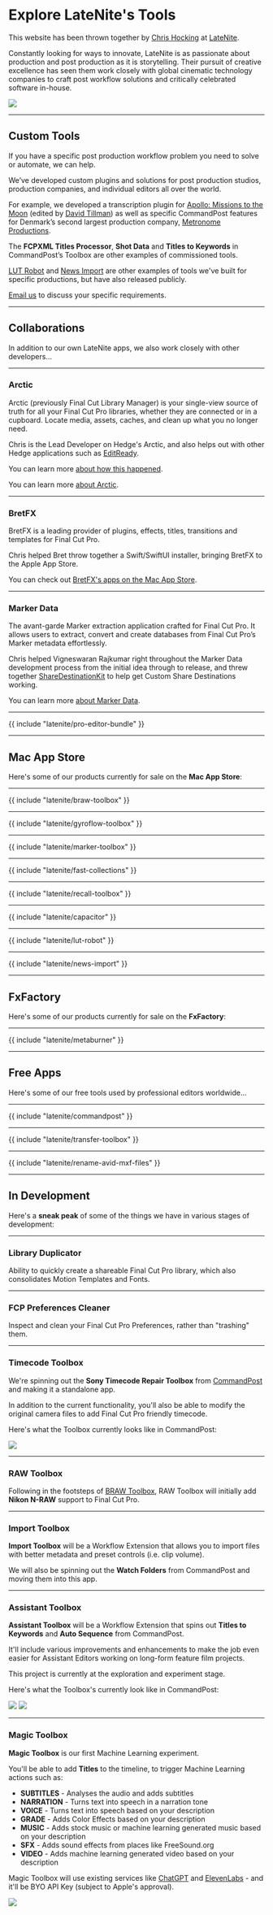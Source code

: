 # Explore LateNite's Tools

This website has been thrown together by [Chris Hocking](https://twitter.com/chrisatlatenite) at [LateNite](https://latenitefilms.com).

Constantly looking for ways to innovate, LateNite is as passionate about production and post production as it is storytelling. Their pursuit of creative excellence has seen them work closely with global cinematic technology companies to craft post workflow solutions and critically celebrated software in-house.

![](/static/latenite-apps.png)

---

## Custom Tools

If you have a specific post production workflow problem you need to solve or automate, we can help.

We’ve developed custom plugins and solutions for post production studios, production companies, and individual editors all over the world.

For example, we developed a transcription plugin for [Apollo: Missions to the Moon](https://www.imdb.com/title/tt9782756/) (edited by [David Tillman](https://twitter.com/davidtillman)) as well as specific CommandPost features for Denmark’s second largest production company, [Metronome Productions](https://web.archive.org/web/20220629061650/https://fcp.co/final-cut-pro/news/867-metronome-celebrate-a-documentary-series-cut-on-fcpx-with-a-birthday-cake).

The **FCPXML Titles Processor**, **Shot Data** and **Titles to Keywords** in CommandPost’s Toolbox are other examples of commissioned tools.

[LUT Robot](https://lutrobot.pro) and [News Import](https://latenitefilms.github.io/NewsImport/) are other examples of tools we've built for specific productions, but have also released publicly.

[Email us](mailto:support@latenitefilms.com) to discuss your specific requirements.

---

## Collaborations

In addition to our own LateNite apps, we also work closely with other developers...

---

### Arctic

Arctic (previously Final Cut Library Manager) is your single-view source of truth for all your Final Cut Pro libraries, whether they are connected or in a cupboard. Locate media, assets, caches, and clean up what you no longer need.

Chris is the Lead Developer on Hedge's Arctic, and also helps out with other Hedge applications such as [EditReady](https://hedge.co/products/editready).

You can learn more [about how this happened](https://blog.hedge.video/a-new-home-for-final-cut-library-manager/).

You can learn more [about Arctic](https://hedge.co/products/arctic).

---

### BretFX

BretFX is a leading provider of plugins, effects, titles, transitions and templates for Final Cut Pro.

Chris helped Bret throw together a Swift/SwiftUI installer, bringing BretFX to the Apple App Store.

You can check out [BretFX's apps on the Mac App Store](https://apps.apple.com/au/developer/poptop-production-llc/id1744600123).

---

### Marker Data

The avant-garde Marker extraction application crafted for Final Cut Pro. It allows users to extract, convert and create databases from Final Cut Pro’s Marker metadata effortlessly.

Chris helped Vigneswaran Rajkumar right throughout the Marker Data development process from the initial idea through to release, and threw together [ShareDestinationKit](https://github.com/latenitefilms/ShareDestinationKit) to help get Custom Share Destinations working.

You can learn more [about Marker Data](https://markerdata.theacharya.co).

---

{{ include "latenite/pro-editor-bundle" }}

---

## Mac App Store

Here's some of our products currently for sale on the **Mac App Store**:

---

{{ include "latenite/braw-toolbox" }}

---

{{ include "latenite/gyroflow-toolbox" }}

---

{{ include "latenite/marker-toolbox" }}

---

{{ include "latenite/fast-collections" }}

---

{{ include "latenite/recall-toolbox" }}

---

{{ include "latenite/capacitor" }}

---

{{ include "latenite/lut-robot" }}

---

{{ include "latenite/news-import" }}

---

## FxFactory

Here's some of our products currently for sale on the **FxFactory**:

---

{{ include "latenite/metaburner" }}

---

## Free Apps

Here's some of our free tools used by professional editors worldwide...

---

{{ include "latenite/commandpost" }}

---

{{ include "latenite/transfer-toolbox" }}

---

{{ include "latenite/rename-avid-mxf-files" }}

---

## In Development

Here's a **sneak peak** of some of the things we have in various stages of development:

---

### Library Duplicator

Ability to quickly create a shareable Final Cut Pro library, which also consolidates Motion Templates and Fonts.

---

### FCP Preferences Cleaner

Inspect and clean your Final Cut Pro Preferences, rather than "trashing" them.

---

### Timecode Toolbox

We're spinning out the **Sony Timecode Repair Toolbox** from [CommandPost](https://commandpost.io) and making it a standalone app.

In addition to the current functionality, you'll also be able to modify the original camera files to add Final Cut Pro friendly timecode.

Here's what the Toolbox currently looks like in CommandPost:

![](/static/sony-timecode-repair.png)

---

### RAW Toolbox

Following in the footsteps of [BRAW Toolbox](#braw-toolbox), RAW Toolbox will initially add **Nikon N-RAW** support to Final Cut Pro.

---

### Import Toolbox

**Import Toolbox** will be a Workflow Extension that allows you to import files with better metadata and preset controls (i.e. clip volume).

We will also be spinning out the **Watch Folders** from CommandPost and moving them into this app.

---

### Assistant Toolbox

**Assistant Toolbox** will be a Workflow Extension that spins out **Titles to Keywords** and **Auto Sequence** from CommandPost.

It'll include various improvements and enhancements to make the job even easier for Assistant Editors working on long-form feature film projects.

This project is currently at the exploration and experiment stage.

Here's what the Toolbox's currently look like in CommandPost:

![](/static/titles-to-keywords.png)
![](/static/auto-sequence.png)

---

### Magic Toolbox

**Magic Toolbox** is our first Machine Learning experiment.

You'll be able to add **Titles** to the timeline, to trigger Machine Learning actions such as:

- **SUBTITLES** - Analyses the audio and adds subtitles
- **NARRATION** - Turns text into speech in a narration tone
- **VOICE** - Turns text into speech based on your description
- **GRADE** - Adds Color Effects based on your description
- **MUSIC** - Adds stock music or machine learning generated music based on your description
- **SFX** - Adds sound effects from places like FreeSound.org
- **VIDEO** - Adds machine learning generated video based on your description

Magic Toolbox will use existing services like [ChatGPT](https://chat.openai.com) and [ElevenLabs](https://beta.elevenlabs.io) - and it'll be BYO API Key (subject to Apple's approval).

![](/static/magic-toolbox.jpg)